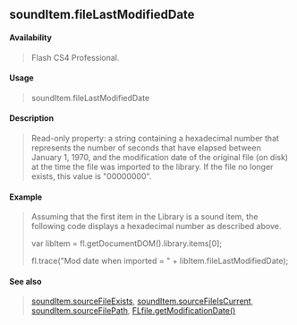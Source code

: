 ## soundItem.fileLastModifiedDate

#### Availability

> Flash CS4 Professional.

#### Usage

> soundItem.fileLastModifiedDate

#### Description

> Read-only property: a string containing a hexadecimal number that represents the number of seconds that have elapsed between January 1, 1970, and the modification date of the original file (on disk) at the time the file was imported to the library. If the file no longer exists, this value is "00000000".

#### Example

> Assuming that the first item in the Library is a sound item, the following code displays a hexadecimal number as described above.
>
> var libItem = fl.getDocumentDOM().library.items\[0\];
>
> fl.trace("Mod date when imported = " + libItem.fileLastModifiedDate);

#### See also

> [soundItem.sourceFileExists](#_bookmark839), [soundItem.sourceFileIsCurrent](#_bookmark840), [soundItem.sourceFilePath](#_bookmark841), [FLfile.getModificationDate()](#_bookmark568)
